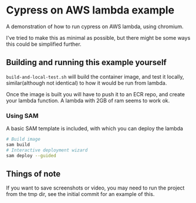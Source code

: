 # Cypress on AWS lambda example

A demonstration of how to run cypress on AWS lambda, using chromium.

I've tried to make this as minimal as possible, but there might be some ways this could be simplified further.

## Building and running this example yourself
`build-and-local-test.sh` will build the container image, and test it locally, 
similar(although not identical) to how it would be run from lambda.

Once the image is built you will have to push it to an ECR repo, and create your lambda function.
A lambda with 2GB of ram seems to work ok.

### Using SAM
A basic SAM template is included, with which you can deploy the lambda
```bash
# Build image
sam build
# Interactive deployment wizard
sam deploy --guided
```

## Things of note
If you want to save screenshots or video, you may need to run the project from the tmp dir, 
see the initial commit for an example of this.
